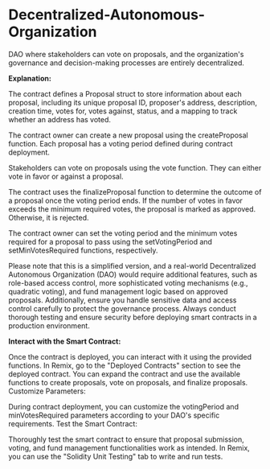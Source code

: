 # Decentralized-Autonomous-Organization
DAO where stakeholders can vote on proposals, and the organization's governance and decision-making processes are entirely decentralized.

__Explanation:__

The contract defines a Proposal struct to store information about each proposal, including its unique proposal ID, proposer's address, description, creation time, votes for, votes against, status, and a mapping to track whether an address has voted.

The contract owner can create a new proposal using the createProposal function. Each proposal has a voting period defined during contract deployment.

Stakeholders can vote on proposals using the vote function. They can either vote in favor or against a proposal.

The contract uses the finalizeProposal function to determine the outcome of a proposal once the voting period ends. If the number of votes in favor exceeds the minimum required votes, the proposal is marked as approved. Otherwise, it is rejected.

The contract owner can set the voting period and the minimum votes required for a proposal to pass using the setVotingPeriod and setMinVotesRequired functions, respectively.

Please note that this is a simplified version, and a real-world Decentralized Autonomous Organization (DAO) would require additional features, such as role-based access control, more sophisticated voting mechanisms (e.g., quadratic voting), and fund management logic based on approved proposals. Additionally, ensure you handle sensitive data and access control carefully to protect the governance process. Always conduct thorough testing and ensure security before deploying smart contracts in a production environment.

__Interact with the Smart Contract:__

Once the contract is deployed, you can interact with it using the provided functions. In Remix, go to the "Deployed Contracts" section to see the deployed contract. You can expand the contract and use the available functions to create proposals, vote on proposals, and finalize proposals.
Customize Parameters:

During contract deployment, you can customize the votingPeriod and minVotesRequired parameters according to your DAO's specific requirements.
Test the Smart Contract:

Thoroughly test the smart contract to ensure that proposal submission, voting, and fund management functionalities work as intended. In Remix, you can use the "Solidity Unit Testing" tab to write and run tests.
